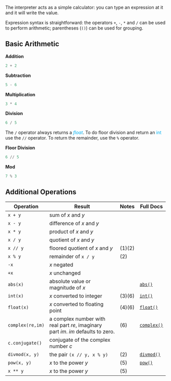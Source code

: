 The interpreter acts as a simple calculator: you can type an expression at it and it will write the value. 

Expression syntax is straightforward: the operators `+`, `-`, `*` and `/` can be used to perform arithmetic; parentheses (`()`) can be used for grouping. 

## Basic Arithmetic

**Addition**

```python
2 + 2
```


**Subtraction**
```python
5 - 6
```


**Multiplication**
```python
3 * 4
```


**Division**
```python
6 / 5
```

The ``/`` operator always returns a *<span style="color:rgb(0, 176, 240)">float</span>*. To do floor division and return an <span style="color:rgb(0, 176, 240)">int</span> use the ``//`` operator. To return the remainder, use the ``%`` operator.

**Floor Division**
```python
6 // 5
```

**Mod**
```python
7 % 3
```


## Additional Operations

| Operation        | Result                                                                            | Notes  | Full Docs                                                                         |
| ---------------- | --------------------------------------------------------------------------------- | ------ | --------------------------------------------------------------------------------- |
| `x + y`          | sum of _x_ and _y_                                                                |        |                                                                                   |
| `x - y`          | difference of _x_ and _y_                                                         |        |                                                                                   |
| `x * y`          | product of _x_ and _y_                                                            |        |                                                                                   |
| `x / y`          | quotient of _x_ and _y_                                                           |        |                                                                                   |
| `x // y`         | floored quotient of _x_ and _y_                                                   | (1)(2) |                                                                                   |
| `x % y`          | remainder of `x / y`                                                              | (2)    |                                                                                   |
| `-x`             | _x_ negated                                                                       |        |                                                                                   |
| `+x`             | _x_ unchanged                                                                     |        |                                                                                   |
| `abs(x)`         | absolute value or magnitude of _x_                                                |        | [`abs()`](https://docs.python.org/3/library/functions.html#abs "abs")             |
| `int(x)`         | _x_ converted to integer                                                          | (3)(6) | [`int()`](https://docs.python.org/3/library/functions.html#int "int")             |
| `float(x)`       | _x_ converted to floating point                                                   | (4)(6) | [`float()`](https://docs.python.org/3/library/functions.html#float "float")       |
| `complex(re,im)` | a complex number with real part _re_, imaginary part _im_. _im_ defaults to zero. | (6)    | [`complex()`](https://docs.python.org/3/library/functions.html#complex "complex") |
| `c.conjugate()`  | conjugate of the complex number _c_                                               |        |                                                                                   |
| `divmod(x, y)`   | the pair `(x // y, x % y)`                                                        | (2)    | [`divmod()`](https://docs.python.org/3/library/functions.html#divmod "divmod")    |
| `pow(x, y)`      | _x_ to the power _y_                                                              | (5)    | [`pow()`](https://docs.python.org/3/library/functions.html#pow "pow")             |
| `x ** y`         | _x_ to the power _y_                                                              | (5)    |                                                                                   |